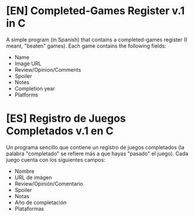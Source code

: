 # [EN] Completed-Games Register v.1 in C
A simple program (in Spanish) that contains a completed-games register (I meant, "beaten" games).
Each game contains the following fields:

* Name
* Image URL
* Review/Opinion/Comments
* Spoiler
* Notes
* Completion year
* Platforms

# [ES] Registro de Juegos Completados v.1 en C
Un programa sencillo que contiene un registro de juegos completados (la palabra "completado" se refiere más a que hayas "pasado" el juego).
Cada juego cuenta con los siguientes campos:

* Nombre
* URL de imágen
* Review/Opinión/Comentario
* Spoiler
* Notas
* Año de completación
* Plataformas
